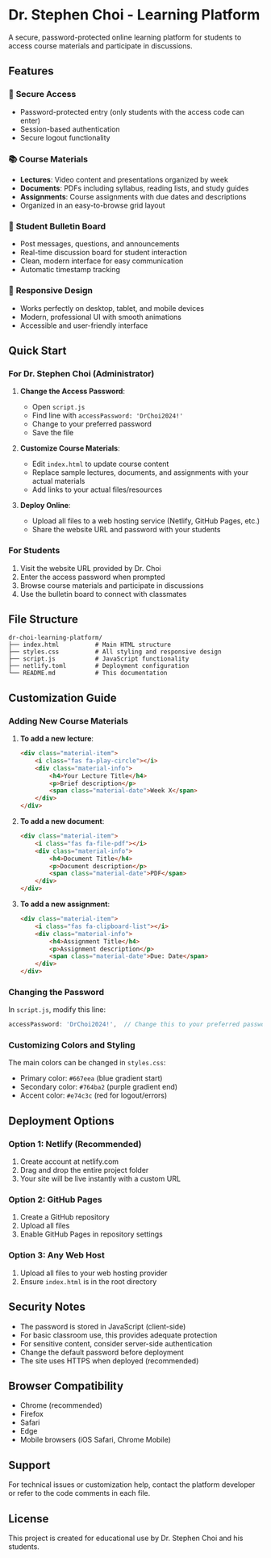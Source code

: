 # Dr. Stephen Choi - Learning Platform

A secure, password-protected online learning platform for students to access course materials and participate in discussions.

## Features

### 🔐 **Secure Access**
- Password-protected entry (only students with the access code can enter)
- Session-based authentication
- Secure logout functionality

### 📚 **Course Materials**
- **Lectures**: Video content and presentations organized by week
- **Documents**: PDFs including syllabus, reading lists, and study guides  
- **Assignments**: Course assignments with due dates and descriptions
- Organized in an easy-to-browse grid layout

### 💬 **Student Bulletin Board**
- Post messages, questions, and announcements
- Real-time discussion board for student interaction
- Clean, modern interface for easy communication
- Automatic timestamp tracking

### 📱 **Responsive Design**
- Works perfectly on desktop, tablet, and mobile devices
- Modern, professional UI with smooth animations
- Accessible and user-friendly interface

## Quick Start

### For Dr. Stephen Choi (Administrator)

1. **Change the Access Password**:
   - Open `script.js`
   - Find line with `accessPassword: 'DrChoi2024!'`
   - Change to your preferred password
   - Save the file

2. **Customize Course Materials**:
   - Edit `index.html` to update course content
   - Replace sample lectures, documents, and assignments with your actual materials
   - Add links to your actual files/resources

3. **Deploy Online**:
   - Upload all files to a web hosting service (Netlify, GitHub Pages, etc.)
   - Share the website URL and password with your students

### For Students

1. Visit the website URL provided by Dr. Choi
2. Enter the access password when prompted
3. Browse course materials and participate in discussions
4. Use the bulletin board to connect with classmates

## File Structure

```
dr-choi-learning-platform/
├── index.html          # Main HTML structure
├── styles.css          # All styling and responsive design
├── script.js           # JavaScript functionality
├── netlify.toml        # Deployment configuration
└── README.md           # This documentation
```

## Customization Guide

### Adding New Course Materials

1. **To add a new lecture**:
   ```html
   <div class="material-item">
       <i class="fas fa-play-circle"></i>
       <div class="material-info">
           <h4>Your Lecture Title</h4>
           <p>Brief description</p>
           <span class="material-date">Week X</span>
       </div>
   </div>
   ```

2. **To add a new document**:
   ```html
   <div class="material-item">
       <i class="fas fa-file-pdf"></i>
       <div class="material-info">
           <h4>Document Title</h4>
           <p>Document description</p>
           <span class="material-date">PDF</span>
       </div>
   </div>
   ```

3. **To add a new assignment**:
   ```html
   <div class="material-item">
       <i class="fas fa-clipboard-list"></i>
       <div class="material-info">
           <h4>Assignment Title</h4>
           <p>Assignment description</p>
           <span class="material-date">Due: Date</span>
       </div>
   </div>
   ```

### Changing the Password

In `script.js`, modify this line:
```javascript
accessPassword: 'DrChoi2024!',  // Change this to your preferred password
```

### Customizing Colors and Styling

The main colors can be changed in `styles.css`:
- Primary color: `#667eea` (blue gradient start)
- Secondary color: `#764ba2` (purple gradient end)
- Accent color: `#e74c3c` (red for logout/errors)

## Deployment Options

### Option 1: Netlify (Recommended)
1. Create account at netlify.com
2. Drag and drop the entire project folder
3. Your site will be live instantly with a custom URL

### Option 2: GitHub Pages
1. Create a GitHub repository
2. Upload all files
3. Enable GitHub Pages in repository settings

### Option 3: Any Web Host
1. Upload all files to your web hosting provider
2. Ensure `index.html` is in the root directory

## Security Notes

- The password is stored in JavaScript (client-side)
- For basic classroom use, this provides adequate protection
- For sensitive content, consider server-side authentication
- Change the default password before deployment
- The site uses HTTPS when deployed (recommended)

## Browser Compatibility

- Chrome (recommended)
- Firefox
- Safari
- Edge
- Mobile browsers (iOS Safari, Chrome Mobile)

## Support

For technical issues or customization help, contact the platform developer or refer to the code comments in each file.

## License

This project is created for educational use by Dr. Stephen Choi and his students.

